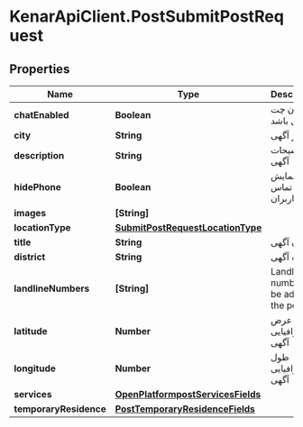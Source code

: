 # KenarApiClient.PostSubmitPostRequest

## Properties

Name | Type | Description | Notes
------------ | ------------- | ------------- | -------------
**chatEnabled** | **Boolean** | امکان چت فعال باشد | 
**city** | **String** | شهر آگهی | 
**description** | **String** | توضیحات آگهی | 
**hidePhone** | **Boolean** | عدم نمایش شماره تماس به کاربران | 
**images** | **[String]** |  | 
**locationType** | [**SubmitPostRequestLocationType**](SubmitPostRequestLocationType.md) |  | 
**title** | **String** | عنوان آگهی | 
**district** | **String** | محله آگهی | [optional] 
**landlineNumbers** | **[String]** | Landline numbers to be added to the post | [optional] 
**latitude** | **Number** | عرض جغرافیایی آگهی | [optional] 
**longitude** | **Number** | طول جغرافیایی آگهی | [optional] 
**services** | [**OpenPlatformpostServicesFields**](OpenPlatformpostServicesFields.md) |  | [optional] 
**temporaryResidence** | [**PostTemporaryResidenceFields**](PostTemporaryResidenceFields.md) |  | [optional] 


